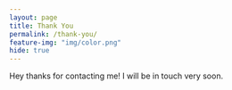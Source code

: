 ```yaml
---
layout: page
title: Thank You
permalink: /thank-you/
feature-img: "img/color.png"
hide: true
---
```


Hey thanks for contacting me! I will be in touch very soon. 